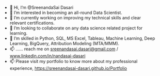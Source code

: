 - 👋 Hi, I’m @SreenandaSai Dasari              
- 👀 I’m interested in becoming an all-round Data Scientist.                         
- 🌱 I’m currently working on improving my technical skills and clear relevant certifications.                           
- 💞️ I’m looking to collaborate on any data science related project for learning.                      
- 💞️ I’m skilled in Python, SQL, MS Excel, Tableau, Machine Learning, Deep Learning, BigQuery, Attribution Modeling (MTA/MMM).           
- 📫 ...... reach me on sreenandasai.dasari@gmail.com / www.linkedin.com/in/nandasai-dasari     
- 📫 Please visit my portfolio to know more about my professional experience, https://sreenandasai-dasari.github.io/Portfolio    
     
  
  
<!---   
SreenandaSai-Dasari/SreenandaSai-Dasari is a ✨ special ✨ repository because its `README.md` (this file) appears on your GitHub profile.
You can click the Preview link to take a look at your changes.
--->
